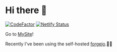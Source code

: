 # Hi there 👋

[![CodeFactor](https://www.codefactor.io/repository/github/sinsky/sinsky/badge)](https://www.codefactor.io/repository/github/sinsky/sinsky)
[![Netlify Status](https://api.netlify.com/api/v1/badges/a40499b7-5198-452a-a089-9ba673a74454/deploy-status)](https://app.netlify.com/sites/sinsky/deploys)

Go to [MySite](https://sinsky.me)!

Recently I've been using the self-hosted [forgejo](https://codeberg.org/forgejo/forgejo).😶‍🌫️
